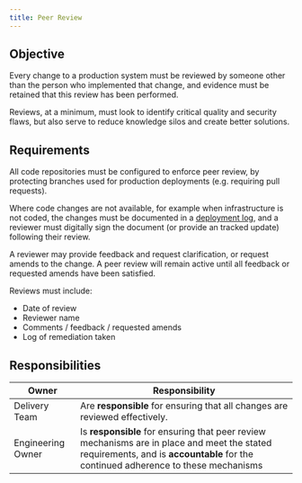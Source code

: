 ```yaml
---
title: Peer Review
---
```


## Objective

Every change to a production system must be reviewed by someone other than the person who implemented that change, and evidence must be retained that this review has been performed.

Reviews, at a minimum, must look to identify critical quality and security flaws, but also serve to reduce knowledge silos and create better solutions.

## Requirements

All code repositories must be configured to enforce peer review, by protecting branches used for production deployments (e.g. requiring pull requests).

Where code changes are not available, for example when infrastructure is not coded, the changes must be documented in a [deployment log](Deployment-Logs.md), and a reviewer must digitally sign the document (or provide an tracked update) following their review.

A reviewer may provide feedback and request clarification, or request amends to the change. A peer review will remain active until all feedback or requested amends have been satisfied.

Reviews must include:

- Date of review
- Reviewer name
- Comments / feedback / requested amends
- Log of remediation taken

## Responsibilities

| Owner | Responsibility |
| - | - |
| Delivery Team     | Are **responsible** for ensuring that all changes are reviewed effectively. |
| Engineering Owner | Is **responsible** for ensuring that peer review mechanisms are in place and meet the stated requirements, and is **accountable** for the continued adherence to these mechanisms |